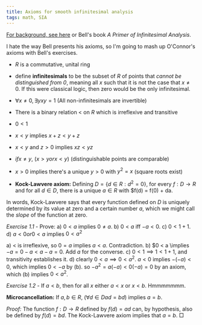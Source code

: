 ```yaml
---
title: Axioms for smooth infinitesimal analysis
tags: math, SIA
---
```


[For background, see here](http://xorshammer.com/2008/08/11/smooth-infinitesimal-analysis/) or Bell's book *A Primer of Infinitesimal Analysis*.

I hate the way Bell presents his axioms, so I'm going to mash up O'Connor's axioms with Bell's exercises.


 - $R$ is a commutative, unital ring

 - define **infinitesimals** to be the subset of $R$ of points that *cannot be distinguished from $0$*, meaning all $x$ such that it is not the case that $x \neq 0$. If this were classical logic, then zero would be the only infinitesimal.

 - $\forall x \neq 0, \exists y xy = 1$ (All non-infinitesimals are invertible)

 - There is a binary relation $<$ on $R$ which is irreflexive and transitive

 - $0 < 1$

 - $x < y$ implies $x + z < y + z$

 - $x < y$ and $z > 0$ implies $xz < yz$

 - $if x \neq y$, $(x > y or x < y)$ (distinguishable points are comparable)

 - $x > 0$ implies there's a unique $y > 0$ with $y^2 = x$ (square roots exist)

 - **Kock-Lawvere axiom:** Defining $D = \{d \in R : d^2 = 0\}$, for every $f: D \to R$ and for all $d \in D$, there is a unique $a \in R$ with $f(d) = f(0) + da.

In words, Kock-Lawvere says that every function defined on $D$ is uniquely determined by its value at zero and a certain number $a$, which we might call the *slope* of the function at zero.


*Exercise 1.1* - Prove:
  a) $0 < a$ implies $0 \neq a$.
  b) $0 < a$ iff $-a < 0$.
  c) $0 < 1 + 1$.
  d) $a < 0 or 0 < a$ implies $0 < a^2$

a) $<$ is irreflexive, so $0 = a$ implies $a < a$. Contradiction.
b) $0 < a \implies $-a = 0 - a < a - a = 0$. Add $a$ for the converse.
c) $0 < 1 \implies 1 < 1 + 1$, and transitivity establishes it.
d) clearly $0 < a \implies 0 < a^2$. $a < 0$ implies $-(-a) < 0$, which implies $0 < -a$ by (b). so $-a^2 = a(-a) < 0(-a) = 0$ by an axiom, which (b) implies $0 < a^2$.

*Exercise 1.2* - If $a < b$, then for all $x$ either $a < x$ or $x < b$. Hmmmmmmm.


**Microcancellation:** If $a, b \in R$, ($\forall d \in D ad = bd$) implies $a = b$.

*Proof:* The function $f: D \to R$ defined by $f(d) = ad$ can, by hypothesis, also be defined by $f(d) = bd$. The Kock-Lawvere axiom implies that $a = b$. $\Box$
